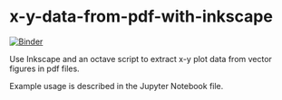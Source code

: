 # x-y-data-from-pdf-with-inkscape

[![Binder](https://mybinder.org/badge_logo.svg)](https://mybinder.org/v2/gh/larssp/x-y-data-from-pdf-with-inkscape/main?filepath=SVG2COO_octave.ipynb)

Use Inkscape and an octave script to extract x-y plot data from vector figures in pdf files.

Example usage is described in the Jupyter Notebook file.
